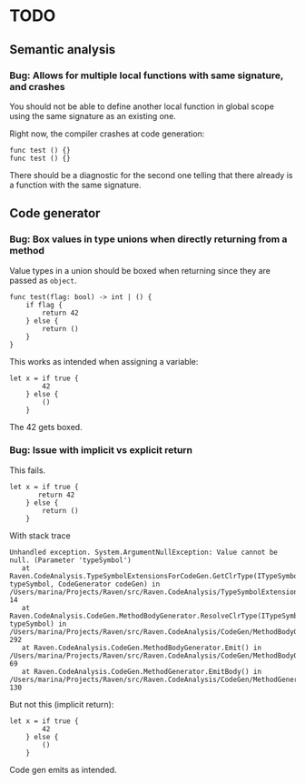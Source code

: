 # TODO

## Semantic analysis

### Bug: Allows for multiple local functions with same signature, and crashes

You should not be able to define another local function in global scope using the same signature as an existing one.

Right now, the compiler crashes at code generation:

```raven
func test () {}
func test () {}
```

There should be a diagnostic for the second one telling that there already is a function with the same signature.

## Code generator

### Bug: Box values in type unions when directly returning from a method

Value types in a union should be boxed when returning since they are passed as `object`.

```raven
func test(flag: bool) -> int | () {
    if flag {
        return 42
    } else {
        return ()
    }
}
```

This works as intended when assigning a variable:

```
let x = if true {
        42
    } else {
        ()
    }
```

The 42 gets boxed.

### Bug: Issue with implicit vs explicit return

This fails.

```raven
let x = if true {
       return 42
    } else {
        return ()
    }
```

With stack trace

```
Unhandled exception. System.ArgumentNullException: Value cannot be null. (Parameter 'typeSymbol')
   at Raven.CodeAnalysis.TypeSymbolExtensionsForCodeGen.GetClrType(ITypeSymbol typeSymbol, CodeGenerator codeGen) in /Users/marina/Projects/Raven/src/Raven.CodeAnalysis/TypeSymbolExtensionsForCodeGen.cs:line 14
   at Raven.CodeAnalysis.CodeGen.MethodBodyGenerator.ResolveClrType(ITypeSymbol typeSymbol) in /Users/marina/Projects/Raven/src/Raven.CodeAnalysis/CodeGen/MethodBodyGenerator.cs:line 292
   at Raven.CodeAnalysis.CodeGen.MethodBodyGenerator.Emit() in /Users/marina/Projects/Raven/src/Raven.CodeAnalysis/CodeGen/MethodBodyGenerator.cs:line 69
   at Raven.CodeAnalysis.CodeGen.MethodGenerator.EmitBody() in /Users/marina/Projects/Raven/src/Raven.CodeAnalysis/CodeGen/MethodGenerator.cs:line 130
```

But not this (implicit return):

```raven
let x = if true {
        42
    } else {
        ()
    }
```

Code gen emits as intended.